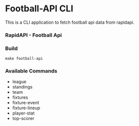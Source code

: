# Football-API CLI

This is a CLI application to fetch football api data from rapidapi.

### RapidAPI - Football Api

### Build

`make football-api`

### Available Commands

- league
- standings
- team
- fixtures
- fixture-event
- fixture-lineup
- player-stat
- top-scorer
